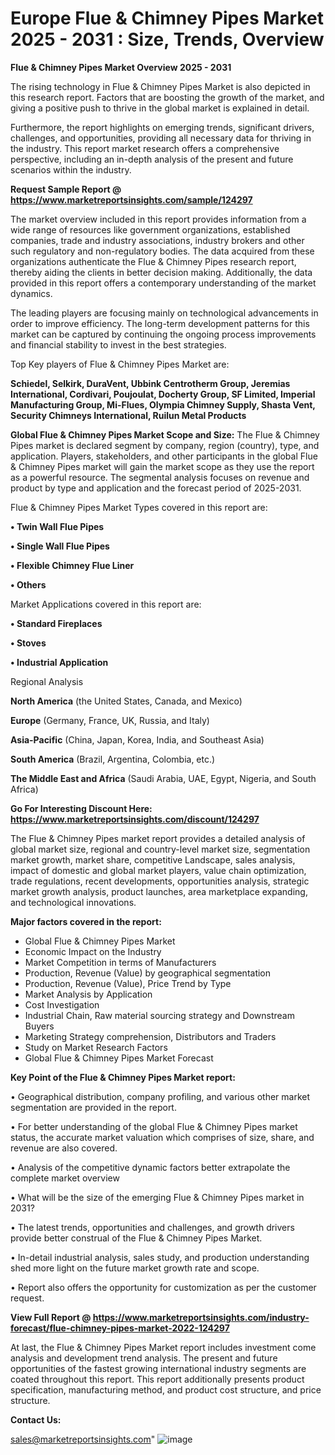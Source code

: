 # Europe Flue & Chimney Pipes Market 2025 - 2031 : Size, Trends, Overview

<Strong> Flue & Chimney Pipes Market Overview 2025 - 2031</strong>

The rising technology in Flue & Chimney Pipes Market is also depicted in this research report. Factors that are boosting the growth of the market, and giving a positive push to thrive in the global market is explained in detail.

Furthermore, the report highlights on emerging trends, significant drivers, challenges, and opportunities, providing all necessary data for thriving in the industry. This report market research offers a comprehensive perspective, including an in-depth analysis of the present and future scenarios within the industry.

<strong>Request Sample Report @ <a href=https://www.marketreportsinsights.com/sample/124297>https://www.marketreportsinsights.com/sample/124297</a></strong>

The market overview included in this report provides information from a wide range of resources like government organizations, established companies, trade and industry associations, industry brokers and other such regulatory and non-regulatory bodies. The data acquired from these organizations authenticate the Flue & Chimney Pipes research report, thereby aiding the clients in better decision making. Additionally, the data provided in this report offers a contemporary understanding of the market dynamics.

The leading players are focusing mainly on technological advancements in order to improve efficiency. The long-term development patterns for this market can be captured by continuing the ongoing process improvements and financial stability to invest in the best strategies.

Top Key players of Flue & Chimney Pipes Market are:

<strong>Schiedel, Selkirk, DuraVent, Ubbink Centrotherm Group, Jeremias International, Cordivari, Poujoulat, Docherty Group, SF Limited, Imperial Manufacturing Group, Mi-Flues, Olympia Chimney Supply, Shasta Vent, Security Chimneys International, Ruilun Metal Products</strong>

<strong><b>Global Flue & Chimney Pipes Market Scope and Size:</b></strong>
The Flue & Chimney Pipes market is declared segment by company, region (country), type, and application. Players, stakeholders, and other participants in the global Flue & Chimney Pipes market will gain the market scope as they use the report as a powerful resource. The segmental analysis focuses on revenue and product by type and application and the forecast period of 2025-2031.

Flue & Chimney Pipes Market Types covered in this report are:

<strong>• Twin Wall Flue Pipes

• Single Wall Flue Pipes

• Flexible Chimney Flue Liner

• Others</strong>

Market Applications covered in this report are:

<strong>• Standard Fireplaces

• Stoves

• Industrial Application</strong> 

Regional Analysis

<strong>North America</strong> (the United States, Canada, and Mexico)

<strong>Europe</strong> (Germany, France, UK, Russia, and Italy)

<strong>Asia-Pacific</strong> (China, Japan, Korea, India, and Southeast Asia)

<strong>South America</strong> (Brazil, Argentina, Colombia, etc.)

<strong>The Middle East and Africa</strong> (Saudi Arabia, UAE, Egypt, Nigeria, and South Africa)

<strong>Go For Interesting Discount Here: <a href=https://www.marketreportsinsights.com/discount/124297>https://www.marketreportsinsights.com/discount/124297</a></strong>

The Flue & Chimney Pipes market report provides a detailed analysis of global market size, regional and country-level market size, segmentation market growth, market share, competitive Landscape, sales analysis, impact of domestic and global market players, value chain optimization, trade regulations, recent developments, opportunities analysis, strategic market growth analysis, product launches, area marketplace expanding, and technological innovations.

<strong><b>Major factors covered in the report:</b></strong>
<ul>
  <li>Global Flue & Chimney Pipes Market </li>
  <li>Economic Impact on the Industry</li>
  <li>Market Competition in terms of Manufacturers</li>
  <li>Production, Revenue (Value) by geographical segmentation</li>
  <li>Production, Revenue (Value), Price Trend by Type</li>
  <li>Market Analysis by Application</li>
  <li>Cost Investigation</li>
  <li>Industrial Chain, Raw material sourcing strategy and Downstream Buyers</li>
  <li>Marketing Strategy comprehension, Distributors and Traders</li>
  <li>Study on Market Research Factors</li>
  <li>Global Flue & Chimney Pipes Market Forecast</li>
</ul>

<strong><b>Key Point of the Flue & Chimney Pipes Market report:</b></strong>

• Geographical distribution, company profiling, and various other market segmentation are provided in the report.

• For better understanding of the global Flue & Chimney Pipes market status, the accurate market valuation which comprises of size, share, and revenue are also covered.

• Analysis of the competitive dynamic factors better extrapolate the complete market overview

• What will be the size of the emerging Flue & Chimney Pipes market in 2031?

• The latest trends, opportunities and challenges, and growth drivers provide better construal of the Flue & Chimney Pipes Market.

• In-detail industrial analysis, sales study, and production understanding shed more light on the future market growth rate and scope.

• Report also offers the opportunity for customization as per the customer request.

<strong><b>View Full Report @ <a href=https://www.marketreportsinsights.com/industry-forecast/flue-chimney-pipes-market-2022-124297>https://www.marketreportsinsights.com/industry-forecast/flue-chimney-pipes-market-2022-124297</a></b></strong>


At last, the Flue & Chimney Pipes Market report includes investment come analysis and development trend analysis. The present and future opportunities of the fastest growing international industry segments are coated throughout this report. This report additionally presents product specification, manufacturing method, and product cost structure, and price structure.

<strong>Contact Us:</strong>

sales@marketreportsinsights.com"
![image](https://github.com/user-attachments/assets/436e1174-0eb5-4868-96ae-ae4a278d0f38)
